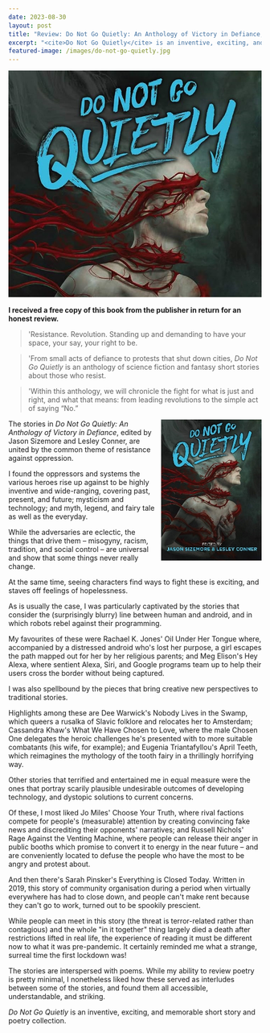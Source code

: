```yaml
---
date: 2023-08-30
layout: post
title: "Review: Do Not Go Quietly: An Anthology of Victory in Defiance, edited by Jason Sizemore and Lesley Conner"
excerpt: "<cite>Do Not Go Quietly</cite> is an inventive, exciting, and memorable short story and poetry collection."
featured-image: /images/do-not-go-quietly.jpg
---
```


![Do Not Go Quietly](/images/do-not-go-quietly.jpg)

**I received a free copy of this book from the publisher in return for an honest review.**

> 'Resistance. Revolution. Standing up and demanding to have your space, your say, your right to be.

> 'From small acts of defiance to protests that shut down cities, <cite>Do Not Go Quietly</cite> is an anthology of science fiction and fantasy short stories about those who resist.

> 'Within this anthology, we will chronicle the fight for what is just and right, and what that means: from leading revolutions to the simple act of saying “No.”

<img src="/images/do-not-go-quietly-200.jpg" alt="Do Not Go Quietly" style="float: right; margin-bottom: 10px; margin-left: 10px;">

The stories in <cite>Do Not Go Quietly: An Anthology of Victory in Defiance</cite>, edited by Jason Sizemore and Lesley Conner, are united by the common theme of resistance against oppression.

I found the oppressors and systems the various heroes rise up against to be highly inventive and wide-ranging, covering past, present, and future; mysticism and technology; and myth, legend, and fairy tale as well as the everyday.

While the adversaries are eclectic, the things that drive them &ndash; misogyny, racism, tradition, and social control &ndash; are universal and show that some things never really change.

At the same time, seeing characters find ways to fight these is exciting, and staves off feelings of hopelessness.

As is usually the case, I was particularly captivated by the stories that consider the (surprisingly blurry) line between human and android, and in which robots rebel against their programming.

My favourites of these were Rachael K. Jones' Oil Under Her Tongue where, accompanied by a distressed android who's lost her purpose, a girl escapes the path mapped out for her by her religious parents; and Meg Elison's Hey Alexa, where sentient Alexa, Siri, and Google programs team up to help their users cross the border without being captured.

I was also spellbound by the pieces that bring creative new perspectives to traditional stories.

Highlights among these are Dee Warwick's Nobody Lives in the Swamp, which queers a rusalka of Slavic folklore and relocates her to Amsterdam; Cassandra Khaw's What We Have Chosen to Love, where the male Chosen One delegates the heroic challenges he's presented with to more suitable combatants (his wife, for example); and Eugenia Triantafyllou's April Teeth, which reimagines the mythology of the tooth fairy in a thrillingly horrifying way.

Other stories that terrified and entertained me in equal measure were the ones that portray scarily plausible undesirable outcomes of developing technology, and dystopic solutions to current concerns.

Of these, I most liked Jo Miles' Choose Your Truth, where rival factions compete for people's (measurable) attention by creating convincing fake news and discrediting their opponents' narratives; and Russell Nichols' Rage Against the Venting Machine, where people can release their anger in public booths which promise to convert it to energy in the near future &ndash; and are conveniently located to defuse the people who have the most to be angry and protest about.

And then there's Sarah Pinsker's Everything is Closed Today. Written in 2019, this story of community organisation during a period when virtually everywhere has had to close down, and people can't make rent because they can't go to work, turned out to be spookily prescient.

While people can meet in this story (the threat is terror-related rather than contagious) and the whole "in it together" thing largely died a death after restrictions lifted in real life, the experience of reading it must be different now to what it was pre-pandemic. It certainly reminded me what a strange, surreal time the first lockdown was!

The stories are interspersed with poems. While my ability to review poetry is pretty minimal, I nonetheless liked how these served as interludes between some of the stories, and found them all accessible, understandable, and striking. 

<cite>Do Not Go Quietly</cite> is an inventive, exciting, and memorable short story and poetry collection.
